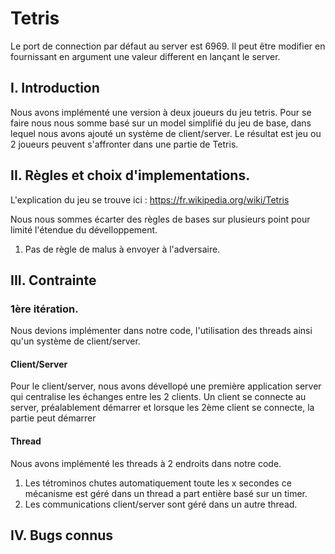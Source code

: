 # Tetris

Le port de connection par défaut au server est 6969. Il peut être modifier en fournissant en
argument une valeur different en lançant le server.

## I. Introduction

Nous avons implémenté une version à deux joueurs du jeu tetris. Pour se faire nous nous somme basé
sur un model simplifié du jeu de base, dans lequel nous avons ajouté un système de client/server. Le
résultat est jeu ou 2 joueurs peuvent s'affronter dans une partie de Tetris.

## II. Règles et choix d'implementations.

L'explication du jeu se trouve ici : https://fr.wikipedia.org/wiki/Tetris

Nous nous sommes écarter des règles de bases sur plusieurs point pour limité l'étendue du
dévelloppement.

1. Pas de règle de malus à envoyer à l'adversaire.

## III. Contrainte

### 1ère itération.

Nous devions implémenter dans notre code, l'utilisation des threads ainsi qu'un système de
client/server.

#### Client/Server

Pour le client/server, nous avons dévellopé une première application server qui centralise les
échanges entre les 2 clients. Un client se connecte au server, préalablement démarrer et lorsque les
2ème client se connecte, la partie peut démarrer

#### Thread

Nous avons implémenté les threads à 2 endroits dans notre code.

1. Les tétrominos chutes automatiquement toute les x secondes ce mécanisme est géré dans un thread a
   part entière basé sur un timer.
2. Les communications client/server sont géré dans un autre thread.

## IV. Bugs connus
